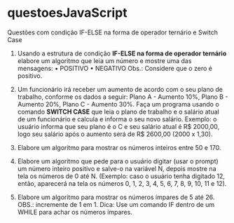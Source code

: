 # questoesJavaScript
 Questões com condição IF-ELSE na forma de operador ternário e Switch Case


1) Usando a estrutura de condição **IF-ELSE na forma de operador ternário** elabore um
algoritmo que leia um número e mostre uma das mensagens:
• POSITIVO
• NEGATIVO
Obs.: Considere que o zero é positivo.

2) Um funcionário irá receber um aumento de acordo com o seu plano de trabalho,
conforme os dados a seguir: Plano A - Aumento 10%, Plano B - Aumento 20%, Plano C - Aumento 30%. Faça um programa usando o comando **SWITCH CASE** que leia o plano de trabalho e o salário atual de um funcionário e calcula e informa o seu novo salário. Exemplo: o usuário informa que seu plano é o C e seu salário atual é R$ 2000,00, logo seu salário após o aumento será de R$ 2600,00 (2000 x 1,30).

3) Elabore um algoritmo para mostrar os números inteiros entre 50 e 170. 

4) Elabore um algoritmo que pede para o usuário digitar (usar o prompt) um número inteiro positivo e salve-o na variável N, depois mostre na tela os números de 0 até N. (Exemplo: caso o usuário tenha digitado 12, então, aparecerá na tela os números 0, 1, 2, 3, 4, 5, 6, 7, 8, 9, 10, 11 e 12).

5) Elabore um algoritmo para mostrar os números ímpares de 5 até 26. OBS.: incremente de 1 em 1. Dica: Use um comando IF dentro de um WHILE para achar os números ímpares.